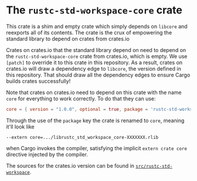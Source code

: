 # The `rustc-std-workspace-core` crate

This crate is a shim and empty crate which simply depends on `libcore` and
reexports all of its contents. The crate is the crux of empowering the standard
library to depend on crates from crates.io

Crates on crates.io that the standard library depend on need to depend on the
`rustc-std-workspace-core` crate from crates.io, which is empty. We use
`[patch]` to override it to this crate in this repository. As a result, crates
on crates.io will draw a dependency edge to `libcore`, the version defined in
this repository. That should draw all the dependency edges to ensure Cargo
builds crates successfully!

Note that crates on crates.io need to depend on this crate with the name `core`
for everything to work correctly. To do that they can use:

```toml
core = { version = "1.0.0", optional = true, package = 'rustc-std-workspace-core' }
```

Through the use of the `package` key the crate is renamed to `core`, meaning
it'll look like

```
--extern core=.../librustc_std_workspace_core-XXXXXXX.rlib
```

when Cargo invokes the compiler, satisfying the implicit `extern crate core`
directive injected by the compiler.

The sources for the crates.io version can be found in
[`src/rustc-std-workspace`](../../src/rustc-std-workspace).
